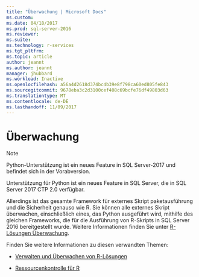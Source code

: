 ```yaml
---
title: "Überwachung | Microsoft Docs"
ms.custom: 
ms.date: 04/18/2017
ms.prod: sql-server-2016
ms.reviewer: 
ms.suite: 
ms.technology: r-services
ms.tgt_pltfrm: 
ms.topic: article
author: jeannt
ms.author: jeannt
manager: jhubbard
ms.workload: Inactive
ms.openlocfilehash: a56a4d2618d374bc4b39e8f798ca60ed805fe843
ms.sourcegitcommit: 9678eba3c2d3100cef408c69bcfe76df49803d63
ms.translationtype: MT
ms.contentlocale: de-DE
ms.lasthandoff: 11/09/2017
---
```

# <a name="monitoring"></a>Überwachung


> [!NOTE]
> Python-Unterstützung ist ein neues Feature in SQL Server-2017 und befindet sich in der Vorabversion.

Unterstützung für Python ist ein neues Feature in SQL Server, die in SQL Server 2017 CTP 2.0 verfügbar.

Allerdings ist das gesamte Framework für externes Skript paketausführung und die Sicherheit genauso wie R. Sie können alle externes Skript überwachen, einschließlich eines, das Python ausgeführt wird, mithilfe des gleichen Frameworks, die für die Ausführung von R-Skripts in SQL Server 2016 bereitgestellt wurde. Weitere Informationen finden Sie unter [R-Lösungen Überwachung](../r/managing-and-monitoring-r-solutions.md).

Finden Sie weitere Informationen zu diesen verwandten Themen:

+ [Verwalten und Überwachen von R-Lösungen](../../advanced-analytics/r/managing-and-monitoring-r-solutions.md)

+ [Ressourcenkontrolle für R](../../advanced-analytics/r/resource-governance-for-r-services.md)
